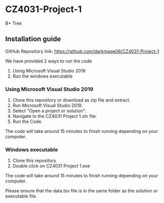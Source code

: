 # CZ4031-Project-1
B+ Tree

## Installation guide
GitHub Repository link: https://github.com/darkmage06/CZ4031-Project-1

We have provided 2 ways to run the code

1. Using Microsoft Visual Studio 2019
2. Run the windows executable

### Using Microsoft Visual Studio 2019

1. Clone this repository or download as zip file and extract.
2. Run Microsoft Visual Studio 2019.
3. Select "Open a project or solution".
4. Navigate to the CZ4031 Project 1.sln file.
5. Run the Code.

The code will take around 15 minutes to finish running depending on your computer.

### Windows executable

1. Clone this repository
2. Double click on CZ4031 Project 1.exe

The code will take around 15 minutes to finish running depending on your computer.

Please ensure that the data.tsv file is in the same folder as the solution or executable file.
